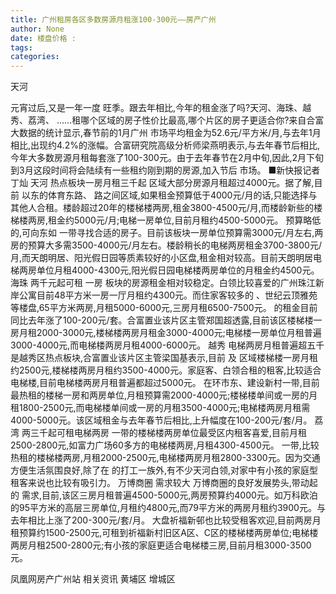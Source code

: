 ```yaml
---
title: 广州租房各区多数房源月租涨100-300元——房产广州
author: None
date: 楼盘价格 : 
tags: 
categories: 
---
```

天河
<!-- more -->
元宵过后,又是一年一度
旺季。跟去年相比,今年的租金涨了吗?天河、海珠、越秀、荔湾、
……租哪个区域的房子性价比最高,哪个片区的房子更适合你?来自合富大数据的统计显示,春节前的1月广州
市场平均租金为52.6元/平方米/月,与去年1月相比,出现约4.2%的涨幅。合富研究院高级分析师梁燕明表示,与去年春节后相比,今年大多数房源月租每套涨了100-300元。由于去年春节在2月中旬,因此,2月下旬到3月这段时间将会陆续有一些租约刚到期的房源,加入节后
市场。
■新快报记者 丁灿
天河
热点板块一房月租三千起
区域大部分房源月租超过4000元。据了解,目前
以东的体育东路、
路之间区域,如果租金预算低于4000元/月的话,只能选择与其他人合租。楼龄超过20年的楼梯楼两房,租金3800-4500元/月,而楼龄新些的楼梯楼两房,租金约5000元/月;电梯一房单位,目前月租约4500-5000元。
预算略低的,可向东如
一带寻找合适的房子。目前该板块一房单位预算需3000元/月左右,两房的预算大多需3500-4000元/月左右。楼龄稍长的电梯两房租金3700-3800元/月,而天朗明居、阳光假日园等质素较好的小区盘,租金相对较高。目前天朗明居电梯两房单位月租4000-4300元,阳光假日园电梯楼两房单位的月租金约4500元。
海珠
两千元起可租
一房
板块的房源租金相对较稳定。白领比较喜爱的广州珠江新岸公寓目前48平方米一房一厅月租约4300元。而住家客较多的
、世纪云顶雅苑等楼盘,65平方米两房,月租5000-6000元,三房月租6500-7500元。
的租金目前同比去年涨了100-200元/套。合富置业该片区主管郑国超透露,目前该区楼梯楼一房月租2000-3000元,楼梯楼两房月租金3000-4000元;电梯楼一房单位月租普遍3000-4000元,而电梯楼两房月租4000-6000元。
越秀
电梯两房月租普遍超五千
是越秀区热点板块,合富置业该片区主管梁国基表示,目前
及
区域楼梯楼一房月租约2500元,楼梯楼两房月租约3500-4000元。家庭客、白领合租的租客,比较适合电梯楼,目前电梯楼两房月租普遍都超过5000元。
在环市东、建设新村一带,目前最热租的楼梯一房和两房单位,月租预算需2000-4000元;楼梯楼单间或一房的月租1800-2500元,而电梯楼单间或一房的月租3500-4000元;电梯楼两房月租需4000-5000元。该区域租金与去年春节后相比,上升幅度在100-200元/套/月。
荔湾
两三千起可租电梯两房
一带的楼梯楼两房单位最受区内租客喜爱,目前月租2500-2800元,如富力广场60多方的电梯楼两房,月租4300-4500元。
一带,比较热租的楼梯楼两房,月租2000-2500元,电梯楼两房月租2800-3300元。因为交通方便生活氛围良好,除了在
的打工一族外,有不少天河白领,对家中有小孩的家庭型租客来说也比较有吸引力。
万博商圈
需求较大
万博商圈的良好发展势头,带动起
的
需求,目前,该区三房月租普遍4500-5000元,两房预算约4000元。如万科欧泊的95平方米的高层三房单位,月租约4800元,而79平方米的两房月租约3900元。与去年相比上涨了200-300元/套/月。
大盘祈福新邨也比较受租客欢迎,目前两房月租预算约1500-2500元,可租到祈福新村旧区A区、C区的楼梯楼两房单位;电梯楼两房月租2500-2800元;有小孩的家庭更适合电梯楼三房,目前月租3000-3500元。
                        
                        
                        
                        
                                        
                    
                    
                
                    
                    
                    
                
                    
                
凤凰网房产广州站
相关资讯
黄埔区
增城区
	                        
	                    
	                        
	                    
